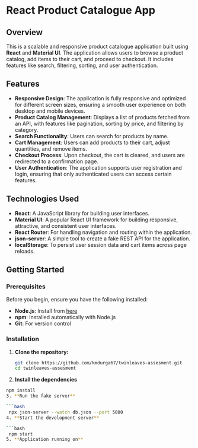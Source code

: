 # React Product Catalogue App

## Overview

This is a scalable and responsive product catalogue application built using **React** and **Material UI**. The application allows users to browse a product catalog, add items to their cart, and proceed to checkout. It includes features like search, filtering, sorting, and user authentication.

## Features

- **Responsive Design**: The application is fully responsive and optimized for different screen sizes, ensuring a smooth user experience on both desktop and mobile devices.
- **Product Catalog Management**: Displays a list of products fetched from an API, with features like pagination, sorting by price, and filtering by category.
- **Search Functionality**: Users can search for products by name.
- **Cart Management**: Users can add products to their cart, adjust quantities, and remove items.
- **Checkout Process**: Upon checkout, the cart is cleared, and users are redirected to a confirmation page.
- **User Authentication**: The application supports user registration and login, ensuring that only authenticated users can access certain features.

## Technologies Used

- **React**: A JavaScript library for building user interfaces.
- **Material UI**: A popular React UI framework for building responsive, attractive, and consistent user interfaces.
- **React Router**: For handling navigation and routing within the application.
- **json-server**: A simple tool to create a fake REST API for the application.
- **localStorage**: To persist user session data and cart items across page reloads.

## Getting Started

### Prerequisites

Before you begin, ensure you have the following installed:

- **Node.js**: Install from [here](https://nodejs.org/)
- **npm**: Installed automatically with Node.js
- **Git**: For version control

### Installation

1. **Clone the repository:**

   ```bash
   git clone https://github.com/kmdurga67/twinleaves-assesment.git
   cd twinleaves-assesment
2. **Install the dependencies**
  
  ```bash
  npm install
3. **Run the fake server**

  ```bash
   npx json-server --watch db.json --port 5000
4. **Start the development server**

  ```bash
   npm start
5. **Application running on**

